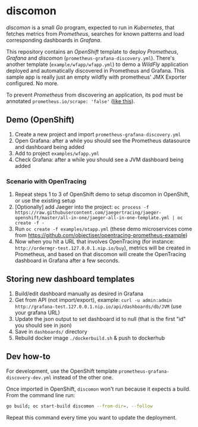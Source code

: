 # discomon

_discomon_ is a small _Go_ program, expected to run in _Kubernetes_, that fetches metrics from _Prometheus_, searches for known patterns and load corresponding dashboards in _Grafana_.

This repository contains an _OpenShift_ template to deploy _Prometheus_, _Grafana_ and _discomon_ (`prometheus-grafana-discovery.yml`).
There's another template (`example/wfapp/wfapp.yml`) to demo a _WildFly_ application deployed and automatically discovered in Prometheus and Grafana. This sample app is really just an empty wildfly with prometheus' JMX Exporter configured. No more.

To prevent _Prometheus_ from discovering an application, its pod must be annotated `prometheus.io/scrape: 'false'` ([like this](https://github.com/jotak/discomon/blob/6c098e27c4cae41021b2551251a6e8e659134f1a/prometheus-grafana-discovery.yml#L163-L164)).

## Demo (OpenShift)

1. Create a new project and import `prometheus-grafana-discovery.yml`
2. Open Grafana: after a while you should see the Prometheus datasource and dashboard being added
3. Add to project `examples/wfapp.yml`
4. Check Grafana: after a while you should see a JVM dashboard being added

### Scenario with OpenTracing

1. Repeat steps 1 to 3 of OpenShift demo to setup discomon in OpenShift, or use the existing setup
2. [Optionally] add Jaeger into the project: `oc process -f https://raw.githubusercontent.com/jaegertracing/jaeger-openshift/master/all-in-one/jaeger-all-in-one-template.yml | oc create -f -`
3. Run `oc create -f examples/otapp.yml` (these demo microservices come from https://github.com/objectiser/opentracing-prometheus-example)
4. Now when you hit a URL that involves OpenTracing (for instance: `http://ordermgr-test.127.0.0.1.nip.io/buy`), metrics will be created in Prometheus, and based on that discomon will create the OpenTracing dashboard in Grafana after a few seconds.

## Storing new dashboard templates

1. Build/edit dashboard manually as desired in Grafana
2. Get from API (not import/export), example:
    `curl -u admin:admin http://grafana-test.127.0.0.1.nip.io/api/dashboards/db/JVM` (use your grafana URL)
3. Update the json output to set dashboard id to null (that is the first "id" you should see in json)
4. Save in `dashboards/` directory
5. Rebuild docker image `./dockerbuild.sh` & push to dockerhub

## Dev how-to

For development, use the OpenShift template `prometheus-grafana-discovery-dev.yml` instead of the other one.

Once imported in OpenShift, `discomon` won't run because it expects a build. From the command line run:

```bash
go build; oc start-build discomon --from-dir=. --follow
```

Repeat this command every time you want to update the deployment.
